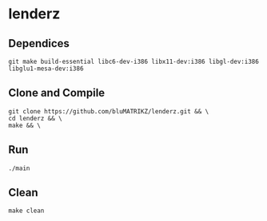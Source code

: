 # lenderz

## Dependices
```
git make build-essential libc6-dev-i386 libx11-dev:i386 libgl-dev:i386 libglu1-mesa-dev:i386
```
## Clone and Compile
```
git clone https://github.com/bluMATRIKZ/lenderz.git && \
cd lenderz && \
make && \
```
## Run
```
./main
```
## Clean
```
make clean
```
